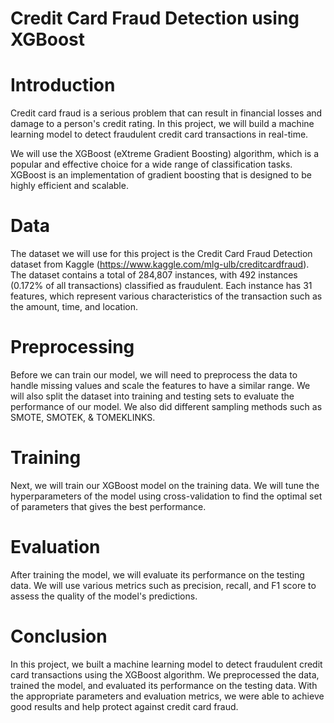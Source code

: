 # Credit Card Fraud Detection using XGBoost

# Introduction
Credit card fraud is a serious problem that can result in financial losses and damage to a person's credit rating. In this project, we will build a machine learning model to detect fraudulent credit card transactions in real-time.

We will use the XGBoost (eXtreme Gradient Boosting) algorithm, which is a popular and effective choice for a wide range of classification tasks. XGBoost is an implementation of gradient boosting that is designed to be highly efficient and scalable.


# Data
The dataset we will use for this project is the Credit Card Fraud Detection dataset from Kaggle (https://www.kaggle.com/mlg-ulb/creditcardfraud). The dataset contains a total of 284,807 instances, with 492 instances (0.172% of all transactions) classified as fraudulent. Each instance has 31 features, which represent various characteristics of the transaction such as the amount, time, and location.

# Preprocessing
Before we can train our model, we will need to preprocess the data to handle missing values and scale the features to have a similar range. We will also split the dataset into training and testing sets to evaluate the performance of our model. We also did different sampling methods such as SMOTE, SMOTEK, & TOMEKLINKS.

# Training
Next, we will train our XGBoost model on the training data. We will tune the hyperparameters of the model using cross-validation to find the optimal set of parameters that gives the best performance.

# Evaluation
After training the model, we will evaluate its performance on the testing data. We will use various metrics such as precision, recall, and F1 score to assess the quality of the model's predictions.

# Conclusion
In this project, we built a machine learning model to detect fraudulent credit card transactions using the XGBoost algorithm. We preprocessed the data, trained the model, and evaluated its performance on the testing data. With the appropriate parameters and evaluation metrics, we were able to achieve good results and help protect against credit card fraud.
